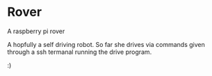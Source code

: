 # Rover
A raspberry pi rover

A hopfully a self driving robot. So far she drives via commands given through a ssh termanal running the drive program. 

:)

